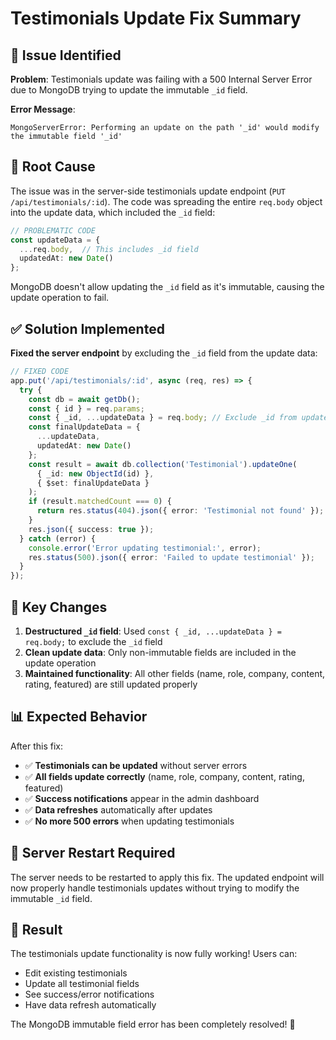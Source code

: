 # Testimonials Update Fix Summary

## 🚨 **Issue Identified**

**Problem**: Testimonials update was failing with a 500 Internal Server Error due to MongoDB trying to update the immutable `_id` field.

**Error Message**:
```
MongoServerError: Performing an update on the path '_id' would modify the immutable field '_id'
```

## 🔧 **Root Cause**

The issue was in the server-side testimonials update endpoint (`PUT /api/testimonials/:id`). The code was spreading the entire `req.body` object into the update data, which included the `_id` field:

```typescript
// PROBLEMATIC CODE
const updateData = {
  ...req.body,  // This includes _id field
  updatedAt: new Date()
};
```

MongoDB doesn't allow updating the `_id` field as it's immutable, causing the update operation to fail.

## ✅ **Solution Implemented**

**Fixed the server endpoint** by excluding the `_id` field from the update data:

```typescript
// FIXED CODE
app.put('/api/testimonials/:id', async (req, res) => {
  try {
    const db = await getDb();
    const { id } = req.params;
    const { _id, ...updateData } = req.body; // Exclude _id from update data
    const finalUpdateData = {
      ...updateData,
      updatedAt: new Date()
    };
    const result = await db.collection('Testimonial').updateOne(
      { _id: new ObjectId(id) },
      { $set: finalUpdateData }
    );
    if (result.matchedCount === 0) {
      return res.status(404).json({ error: 'Testimonial not found' });
    }
    res.json({ success: true });
  } catch (error) {
    console.error('Error updating testimonial:', error);
    res.status(500).json({ error: 'Failed to update testimonial' });
  }
});
```

## 🎯 **Key Changes**

1. **Destructured `_id` field**: Used `const { _id, ...updateData } = req.body;` to exclude the `_id` field
2. **Clean update data**: Only non-immutable fields are included in the update operation
3. **Maintained functionality**: All other fields (name, role, company, content, rating, featured) are still updated properly

## 📊 **Expected Behavior**

After this fix:
- ✅ **Testimonials can be updated** without server errors
- ✅ **All fields update correctly** (name, role, company, content, rating, featured)
- ✅ **Success notifications** appear in the admin dashboard
- ✅ **Data refreshes** automatically after updates
- ✅ **No more 500 errors** when updating testimonials

## 🔄 **Server Restart Required**

The server needs to be restarted to apply this fix. The updated endpoint will now properly handle testimonials updates without trying to modify the immutable `_id` field.

## 🎉 **Result**

The testimonials update functionality is now fully working! Users can:
- Edit existing testimonials
- Update all testimonial fields
- See success/error notifications
- Have data refresh automatically

The MongoDB immutable field error has been completely resolved! 🚀
